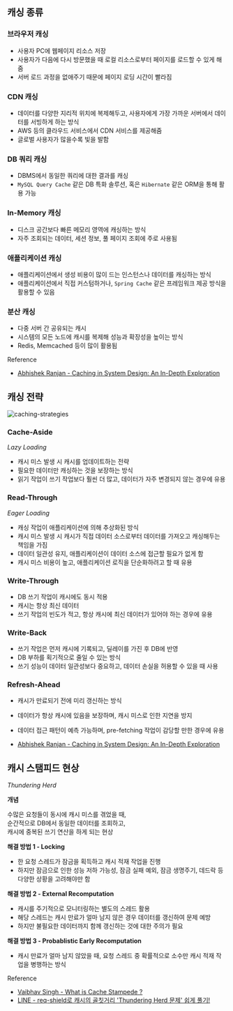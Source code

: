 ## 캐싱 종류

### 브라우저 캐싱

- 사용자 PC에 웹페이지 리소스 저장
- 사용자가 다음에 다시 방문했을 때 로컬 리소스로부터 페이지를 로드할 수 있게 해줌
- 서버 로드 과정을 없애주기 때문에 페이지 로딩 시간이 빨라짐

### CDN 캐싱

- 데이터를 다양한 지리적 위치에 복제해두고, 사용자에게 가장 가까운 서버에서 데이터를 서빙하게 하는 방식
- AWS 등의 클라우드 서비스에서 CDN 서비스를 제공해줌
- 글로벌 사용자가 많을수록 빛을 발함

### DB 쿼리 캐싱

- DBMS에서 동일한 쿼리에 대한 결과를 캐싱
- `MySQL Query Cache` 같은 DB 특화 솔루션, 혹은 `Hibernate` 같은 ORM을 통해 활용 가능

### In-Memory 캐싱

- 디스크 공간보다 빠른 메모리 영역에 캐싱하는 방식
- 자주 조회되는 데이터, 세션 정보, 풀 페이지 조회에 주로 사용됨

### 애플리케이션 캐싱

- 애플리케이션에서 생성 비용이 많이 드는 인스턴스나 데이터를 캐싱하는 방식
- 애플리케이션에서 직접 커스텀하거나, `Spring Cache` 같은 프레임워크 제공 방식을 활용할 수 있음

### 분산 캐싱

- 다중 서버 간 공유되는 캐시
- 시스템의 모든 노드에 캐시를 복제해 성능과 확장성을 높이는 방식
- Redis, Memcached 등이 많이 활용됨

Reference

- [Abhishek Ranjan - Caching in System Design: An In-Depth Exploration](https://medium.com/%40abhishekranjandev/caching-in-system-design-an-in-depth-exploration-b51e2c2e4dbd)

## 캐싱 전략

![caching-strategies](https://github.com/user-attachments/assets/b8162a37-7c9b-474b-9916-ad5d001370b0)

### Cache-Aside

*Lazy Loading*

- 캐시 미스 발생 시 캐시를 업데이트하는 전략
- 필요한 데이터만 캐싱하는 것을 보장하는 방식
- 읽기 작업이 쓰기 작업보다 훨씬 더 많고, 데이터가 자주 변경되지 않는 경우에 유용

### Read-Through

*Eager Loading*

- 캐싱 작업이 애플리케이션에 의해 추상화된 방식
- 캐시 미스 발생 시 캐시가 직접 데이터 소스로부터 데이터를 가져오고 캐싱해두는 책임을 가짐
- 데이터 일관성 유지, 애플리케이션이 데이터 소스에 접근할 필요가 없게 함
- 캐시 미스 비용이 높고, 애플리케이션 로직을 단순화하려고 할 때 유용

### Write-Through

- DB 쓰기 작업이 캐시에도 동시 적용
- 캐시는 항상 최신 데이터
- 쓰기 작업의 빈도가 적고, 항상 캐시에 최신 데이터가 있어야 하는 경우에 유용

### Write-Back

- 쓰기 작업은 먼저 캐시에 기록되고, 딜레이를 가진 후 DB에 반영
- DB 부하를 획기적으로 줄일 수 있는 방식
- 쓰기 성능이 데이터 일관성보다 중요하고, 데이터 손실을 허용할 수 있을 때 사용

### Refresh-Ahead

- 캐시가 만료되기 전에 미리 갱신하는 방식
- 데이터가 항상 캐시에 있음을 보장하며, 캐시 미스로 인한 지연을 방지
- 데이터 접근 패턴이 예측 가능하며, pre-fetching 작업이 감당할 만한 경우에 유용

- [Abhishek Ranjan - Caching in System Design: An In-Depth Exploration](https://medium.com/%40abhishekranjandev/caching-in-system-design-an-in-depth-exploration-b51e2c2e4dbd)

## 캐시 스탬피드 현상

*Thundering Herd*

**개념**

수많은 요청들이 동시에 캐시 미스를 겪었을 때,  
순간적으로 DB에서 동일한 데이터를 조회하고,  
캐시에 중복된 쓰기 연산을 하게 되는 현상

**해결 방법 1 - Locking**

- 한 요청 스레드가 잠금을 획득하고 캐시 적재 작업을 진행
- 하지만 잠금으로 인한 성능 저하 가능성, 잠금 실패 예외, 잠금 생명주기, 데드락 등 다양한 상황을 고려해야만 함

**해결 방법 2 - External Recomputation**

- 캐시를 주기적으로 모니터링하는 별도의 스레드 활용
- 해당 스레드는 캐시 만료가 얼마 남지 않은 경우 데이터를 갱신하여 문제 예방
- 하지만 불필요한 데이터까지 함께 갱신하는 것에 대한 주의가 필요

**해결 방법 3 - Probablistic Early Recomputation**

- 캐시 만료가 얼마 남지 않았을 때, 요청 스레드 중 확률적으로 소수만 캐시 적재 작업을 병행하는 방식

Reference

- [Vaibhav Singh - What is Cache Stampede ?](https://medium.com/@vaibhav0109/cache-stampede-problem-5eba782a1a4f)
- [LINE - req-shield로 캐시의 골칫거리 'Thundering Herd 문제' 쉽게 풀기!](https://techblog.lycorp.co.jp/ko/req-saver-for-thundering-herd-problem-in-cache)
